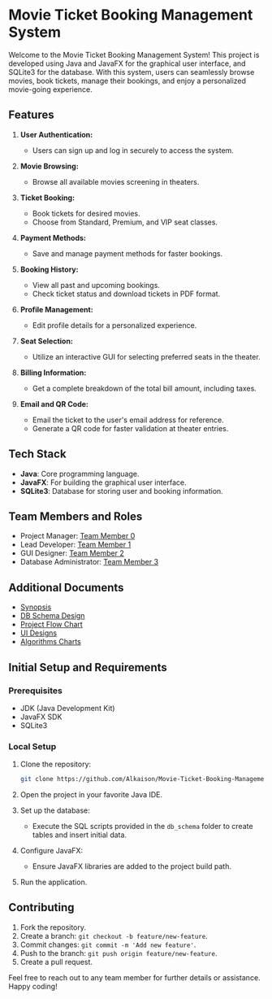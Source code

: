 # Movie Ticket Booking Management System

Welcome to the Movie Ticket Booking Management System! This project is developed using Java and JavaFX for the graphical user interface, and SQLite3 for the database. With this system, users can seamlessly browse movies, book tickets, manage their bookings, and enjoy a personalized movie-going experience.

## Features

1. **User Authentication:**

   - Users can sign up and log in securely to access the system.

2. **Movie Browsing:**

   - Browse all available movies screening in theaters.

3. **Ticket Booking:**

   - Book tickets for desired movies.
   - Choose from Standard, Premium, and VIP seat classes.

4. **Payment Methods:**

   - Save and manage payment methods for faster bookings.

5. **Booking History:**

   - View all past and upcoming bookings.
   - Check ticket status and download tickets in PDF format.

6. **Profile Management:**

   - Edit profile details for a personalized experience.

7. **Seat Selection:**

   - Utilize an interactive GUI for selecting preferred seats in the theater.

8. **Billing Information:**

   - Get a complete breakdown of the total bill amount, including taxes.

9. **Email and QR Code:**
   - Email the ticket to the user's email address for reference.
   - Generate a QR code for faster validation at theater entries.

## Tech Stack

- **Java**: Core programming language.
- **JavaFX**: For building the graphical user interface.
- **SQLite3**: Database for storing user and booking information.

## Team Members and Roles

- Project Manager: [Team Member 0](#)
- Lead Developer: [Team Member 1](#)
- GUI Designer: [Team Member 2](#)
- Database Administrator: [Team Member 3](#)

## Additional Documents

- [Synopsis](#)
- [DB Schema Design](#)
- [Project Flow Chart](#)
- [UI Designs](#)
- [Algorithms Charts](#)

## Initial Setup and Requirements

### Prerequisites

- JDK (Java Development Kit)
- JavaFX SDK
- SQLite3

### Local Setup

1. Clone the repository:

   ```bash
   git clone https://github.com/Alkaison/Movie-Ticket-Booking-Management-System
   ```

2. Open the project in your favorite Java IDE.

3. Set up the database:

   - Execute the SQL scripts provided in the `db_schema` folder to create tables and insert initial data.

4. Configure JavaFX:

   - Ensure JavaFX libraries are added to the project build path.

5. Run the application.

## Contributing

1. Fork the repository.
2. Create a branch: `git checkout -b feature/new-feature`.
3. Commit changes: `git commit -m 'Add new feature'`.
4. Push to the branch: `git push origin feature/new-feature`.
5. Create a pull request.

Feel free to reach out to any team member for further details or assistance. Happy coding!
